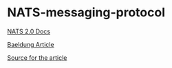 # NATS-messaging-protocol 


[NATS 2.0 Docs](https://nats-io.github.io/docs/)

[Baeldung Article](https://www.baeldung.com/nats-java-client)

[Source for the article](https://github.com/eugenp/tutorials/blob/master/libraries/src/main/java/com/baeldung/jnats/NatsClient.java)